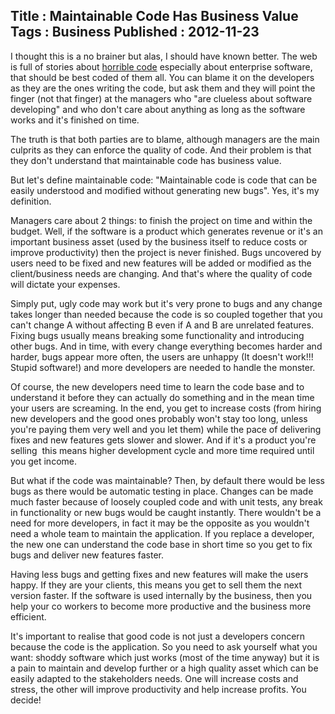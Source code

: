 Title : Maintainable Code Has Business Value
Tags : Business
Published : 2012-11-23
---

I thought this is a no brainer but alas, I should have known better. The web is full of stories about [horrible code](http://thedailywtf.com/) especially about enterprise software, that should be best coded of them all. You can blame it on the developers as they are the ones writing the code, but ask them and they will point the finger (not that finger) at the managers who "are clueless about software developing" and who don't care about anything as long as the software works and it's finished on time.

 The truth is that both parties are to blame, although managers are the main culprits as they can enforce the quality of code. And their problem is that they don't understand that maintainable code has business value.

 But let's define maintainable code: "Maintainable code is code that can be easily understood and modified without generating new bugs". Yes, it's my definition.

 Managers care about 2 things: to finish the project on time and within the budget. Well, if the software is a product which generates revenue or it's an important business asset (used by the business itself to reduce costs or improve productivity) then the project is never finished. Bugs uncovered by users need to be fixed and new features will be added or modified as the client/business needs are changing. And that's where the quality of code will dictate your expenses.

 Simply put, ugly code may work but it's very prone to bugs and any change takes longer than needed because the code is so coupled together that you can't change A without affecting B even if A and B are unrelated features. Fixing bugs usually means breaking some functionality and introducing other bugs. And in time, with every change everything becomes harder and harder, bugs appear more often, the users are unhappy (It doesn't work!!! Stupid software!) and more developers are needed to handle the monster.

 Of course, the new developers need time to learn the code base and to understand it before they can actually do something and in the mean time your users are screaming. In the end, you get to increase costs (from hiring new developers and the good ones probably won't stay too long, unless you're paying them very well and you let them) while the pace of delivering fixes and new features gets slower and slower. And if it's a product you're selling  this means higher development cycle and more time required until you get income.

 But what if the code was maintainable? Then, by default there would be less bugs as there would be automatic testing in place. Changes can be made much faster because of loosely coupled code and with unit tests, any break in functionality or new bugs would be caught instantly. There wouldn't be a need for more developers, in fact it may be the opposite as you wouldn't need a whole team to maintain the application. If you replace a developer, the new one can understand the code base in short time so you get to fix bugs and deliver new features faster.

 Having less bugs and getting fixes and new features will make the users happy. If they are your clients, this means you get to sell them the next version faster. If the software is used internally by the business, then you help your co workers to become more productive and the business more efficient.

 It's important to realise that good code is not just a developers concern because the code is the application. So you need to ask yourself what you want: shoddy software which just works (most of the time anyway) but it is a pain to maintain and develop further or a high quality asset which can be easily adapted to the stakeholders needs. One will increase costs and stress, the other will improve productivity and help increase profits. You decide!